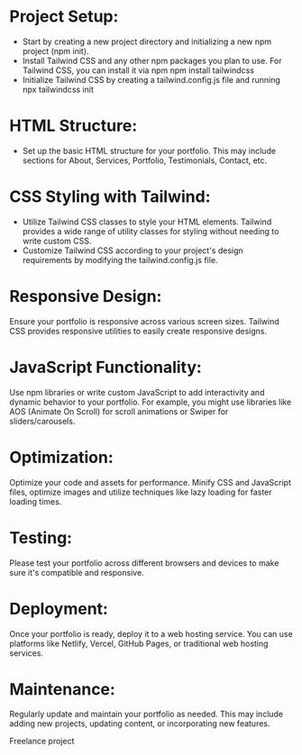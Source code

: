 # Project Setup:

  - Start by creating a new project directory and initializing a new npm project (npm init).
  -  Install Tailwind CSS and any other npm packages you plan to use. For Tailwind CSS, you can install it via npm 
    npm install tailwindcss
  - Initialize Tailwind CSS by creating a tailwind.config.js file and running npx tailwindcss init
# HTML Structure:
  - Set up the basic HTML structure for your portfolio. This may include sections for About, Services, Portfolio, Testimonials, Contact, etc.
# CSS Styling with Tailwind:
- Utilize Tailwind CSS classes to style your HTML elements. Tailwind provides a wide range of utility classes for styling without needing to write custom CSS.
- Customize Tailwind CSS according to your project's design requirements by modifying the tailwind.config.js file.

# Responsive Design:

Ensure your portfolio is responsive across various screen sizes. Tailwind CSS provides responsive utilities to easily create responsive designs.

# JavaScript Functionality:

Use npm libraries or write custom JavaScript to add interactivity and dynamic behavior to your portfolio. For example, you might use libraries like AOS (Animate On Scroll) for scroll animations or Swiper for sliders/carousels.

# Optimization:

Optimize your code and assets for performance. Minify CSS and JavaScript files, optimize images and utilize techniques like lazy loading for faster loading times.
# Testing:

Please test your portfolio across different browsers and devices to make sure it's compatible and responsive.
# Deployment:

Once your portfolio is ready, deploy it to a web hosting service. You can use platforms like Netlify, Vercel, GitHub Pages, or traditional web hosting services.
# Maintenance:

Regularly update and maintain your portfolio as needed. This may include adding new projects, updating content, or incorporating new features.

Freelance project
